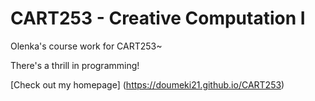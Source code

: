 # CART253 - Creative Computation I

Olenka's course work for CART253~

There's a thrill in programming!

[Check out my homepage] (https://doumeki21.github.io/CART253)
